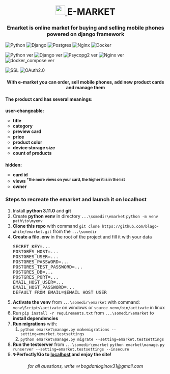 <h1 align="center">
  <a href="https://е-маркет.рф/">
    <img src="https://github.com/blago-white/emarket/blob/main/emarket/static/img/emarket.jpg?raw=true" width=30>
  </a>
  E-MARKET
</h1>

<h3 align="center">
  Emarket is online market for buying and selling mobile phones powered on django framework
</h3>

![Python](https://img.shields.io/badge/python-3670A0?style=for-the-badge&logo=python&logoColor=ffdd54)
![Django](https://img.shields.io/badge/django-%23092E20.svg?style=for-the-badge&logo=django&logoColor=white)
![Postgres](https://img.shields.io/badge/postgres-316192.svg?style=for-the-badge&logo=postgresql&logoColor=white)
![Nginx](https://img.shields.io/badge/nginx-%23009639.svg?style=for-the-badge&logo=nginx&logoColor=white)
![Docker](https://img.shields.io/badge/docker-%230db7ed.svg?style=for-the-badge&logo=docker&logoColor=white)

![Python ver](https://img.shields.io/badge/python-3.11-blue)
![Django ver](https://img.shields.io/badge/django-4.2.1-darkgreen)
![Psycopg2 ver](https://img.shields.io/badge/psycopg2-2.9.6-yellow)
![Nginx ver](https://img.shields.io/badge/nginx-latest-green)
![docker_compose ver](https://img.shields.io/badge/docker_compose-3.11-lightblue)

![SSL](https://img.shields.io/badge/SSL_Let's_Encript-lightgreen)
![OAuth2.0](https://img.shields.io/badge/OAuth_2.0-lightblue)

<h4 align="center">
  With e-market you can order, sell mobile phones, add new product cards and manage them
</h4>

<h4>
  The product card has several meanings:
  <h4>user-changeable:
  <ul type="circle">
    <li>title</li>
    <li>category</li>
    <li>preview card</li>
    <li>price</li>
    <li>product color</li>
    <li>device storage size</li>
    <li>count of products</li>
  </ul>
  </h4>
  <h4>hidden:
  <ul type="circle">
    <li>card id</li>
    <li>views <sup>*the more views on your card, the higher it is in the list</sup></li>
    <li>owner</li>
  </ul>
  </h4>
</h4>

<h3>Steps to recreate the emarket and launch it on localhost</h3>
<ol>
  <li>Install <b>python 3.11.0</b> and <b>git</b></li>
  <li>Create <b>python venv</b> in directory <code>...\somedir\emarket</code> <code>python -m venv path\to\myenv</code></li>
  <li><b>Clone this repo</b> with command <code>git clone https://github.com/blago-white/emarket.git</code> from the <code>...\somedir</code></li>
  <li>
    <b>Сreate a file .env</b> in the root of the project and fill it with your data
    <pre>SECRET_KEY=...
POSTGRES_HOST=...
POSTGRES_USER=...
POSTGRES_PASSWORD=...
POSTGRES_TEST_PASSWORD=...
POSTGRES_DB=...
POSTGRES_PORT=...
EMAIL_HOST_USER=...
EMAIL_HOST_PASSWORD=...
DEFAULT_FROM_EMAIL=$EMAIL_HOST_USER</pre>
  </li>
  <li><b>Activate the venv</b> from <code>...\somedir\emarket</code> with command: <code>venv\Scripts\activate</code> on windows or <code>source venv/bin/activate</code> in linux</li>
  <li>Run <code>pip install -r requirements.txt</code> from <code>...\somedir\emarket</code> to <b>install dependencies</b></li>
  <li><b>Run migrations</b> with: 
    <ol type="1">
      <li><code>python emarket\manage.py makemigrations --setting=emarket.testsettings</code></li>
      <li><code>python emarket\manage.py migrate --setting=emarket.testsettings</code></li>
    </ol>
  </li>
  <li><b>Run the testserver</b> from <code>...\somedir\emarket</code> <code>python emarket\manage.py runserver --setting=emarket.testsettings --insecure</code></li>
  <li><b>✨Perfectly!Go to <a href="http://127.0.0.1:8000">localhost</a> and enjoy the site!</b></li>
</ol>

<h6 align="center">for all questions, write ✉ bogdanloginov31@gmail.com</h6>
